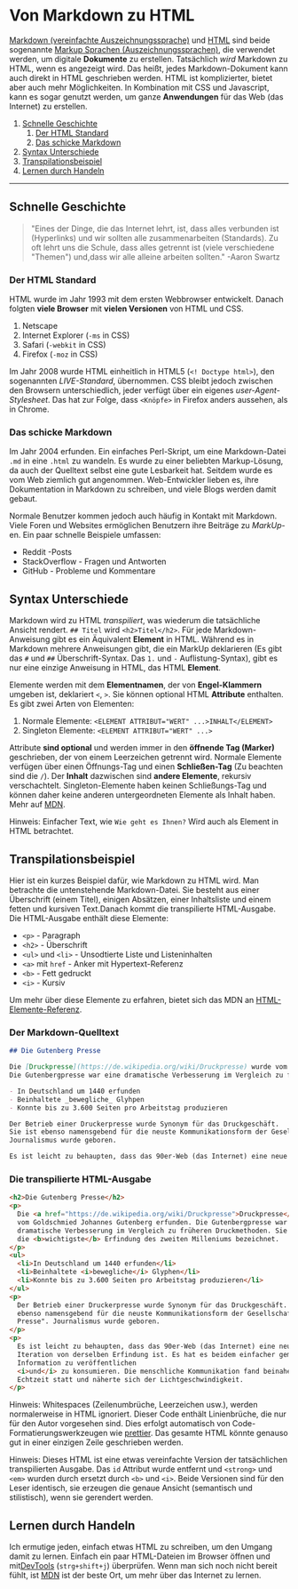 # Von Markdown zu HTML

[Markdown (vereinfachte Auszeichnungssprache)](https://commonmark.org/) und [HTML](https://developer.mozilla.org/de/docs/Web/HTML) sind beide sogenannte [Markup Sprachen (Auszeichnungssprachen)](https://de.wikipedia.org/wiki/Auszeichnungssprache), die verwendet werden, um digitale **Dokumente** zu erstellen. Tatsächlich _wird_ Markdown zu HTML, wenn es angezeigt wird. Das heißt, jedes Markdown-Dokument kann auch direkt in HTML geschrieben werden. HTML ist komplizierter, bietet aber auch mehr Möglichkeiten. In Kombination mit CSS und Javascript, kann es sogar genutzt werden, um ganze **Anwendungen** für das Web (das Internet) zu erstellen.

1. [Schnelle Geschichte](#schnelle-geschichte)
   1. [Der HTML Standard](#der-html-standard)
   2. [Das schicke Markdown](#das-schicke-markdown)
2. [Syntax Unterschiede](#syntax-unterschiede)
3. [Transpilationsbeispiel](#transpilationsbeispiel)
4. [Lernen durch Handeln](#lernen-durch-handeln)

---

## Schnelle Geschichte

> "Eines der Dinge, die das Internet lehrt, ist, dass alles verbunden ist (Hyperlinks) und wir sollten alle zusammenarbeiten (Standards). Zu oft lehrt uns die Schule, dass alles getrennt ist (viele verschiedene "Themen") und,dass wir alle alleine arbeiten sollten." -Aaron Swartz

### Der HTML Standard

HTML wurde im Jahr 1993 mit dem ersten Webbrowser entwickelt. Danach folgten **viele Browser** mit **vielen Versionen** von HTML und CSS.

1. Netscape
2. Internet Explorer (`-ms` in CSS)
3. Safari (`-webkit` in CSS)
4. Firefox (`-moz` in CSS)

Im Jahr 2008 wurde HTML einheitlich in HTML5 (`<! Doctype html>`), den sogenannten _LIVE-Standard_, übernommen.
CSS bleibt jedoch zwischen den Browsern unterschiedlich, jeder verfügt über ein eigenes _user-Agent-Stylesheet_.
Das hat zur Folge, dass `<Knöpfe>` in Firefox anders aussehen, als in Chrome.

### Das schicke Markdown

Im Jahr 2004 erfunden. Ein einfaches Perl-Skript, um eine Markdown-Datei `.md` in eine `.html` zu wandeln.
Es wurde zu einer beliebten Markup-Lösung, da auch der Quelltext selbst eine gute Lesbarkeit hat. Seitdem wurde es vom Web ziemlich gut angenommen. Web-Entwickler lieben es, ihre Dokumentation in Markdown zu schreiben, und viele Blogs werden damit gebaut.

Normale Benutzer kommen jedoch auch häufig in Kontakt mit Markdown. Viele Foren und Websites ermöglichen Benutzern ihre Beiträge zu _MarkUp_-en. Ein paar schnelle Beispiele umfassen:

- Reddit -Posts
- StackOverflow - Fragen und Antworten
- GitHub - Probleme und Kommentare

## Syntax Unterschiede

Markdown wird zu HTML _transpiliert_, was wiederum die tatsächliche Ansicht rendert. `## Titel` wird `<h2>Titel</h2>`. Für jede Markdown-Anweisung gibt es ein Äquivalent **Element** in HTML. Während es in Markdown mehrere Anweisungen gibt, die ein MarkUp deklarieren (Es gibt das `#` und `##` Überschrift-Syntax. Das `1.` und `-` Auflistung-Syntax), gibt es nur eine einzige Anweisung in HTML, das HTML **Element**.

Elemente werden mit dem **Elementnamen**, der von **Engel-Klammern** umgeben ist, deklariert `<`, `>`. Sie können optional HTML **Attribute** enthalten. Es gibt zwei Arten von Elementen:

1. Normale Elemente: `<ELEMENT ATTRIBUT="WERT" ...>INHALT</ELEMENT>`
2. Singleton Elemente: `<ELEMENT ATTRIBUT="WERT" ...>`

Attribute **sind optional** und werden immer in den **öffnende Tag (Marker)** geschrieben, der von einem Leerzeichen getrennt wird. Normale Elemente verfügen über einen Öffnungs-Tag und einen **Schließen-Tag** (Zu beachten sind die `/`). Der **Inhalt** dazwischen sind **andere Elemente**, rekursiv verschachtelt. Singleton-Elemente haben keinen Schließungs-Tag und können daher keine anderen untergeordneten Elemente als Inhalt haben. Mehr auf
[MDN](https://developer.mozilla.org/de/docs/Learn/Getting_started_with_the_web/HTML_basics).

Hinweis: Einfacher Text, wie `Wie geht es Ihnen?` Wird auch als Element in HTML betrachtet.

## Transpilationsbeispiel

Hier ist ein kurzes Beispiel dafür, wie Markdown zu HTML wird. Man betrachte die untenstehende Markdown-Datei. Sie besteht aus einer Überschrift (einem Titel), einigen Absätzen, einer Inhaltsliste und einem fetten und kursiven Text.Danach kommt die transpilierte HTML-Ausgabe. Die HTML-Ausgabe enthält diese Elemente:

- `<p>` - Paragraph
- `<h2>` - Überschrift
- `<ul>` und `<li>` - Unsodtierte Liste und Listeninhalten
- `<a>` mit `href` - Anker mit Hypertext-Referenz
- `<b>` - Fett gedruckt
- `<i>` - Kursiv

Um mehr über diese Elemente zu erfahren, bietet sich das MDN an [HTML-Elemente-Referenz](https://developer.mozilla.org/de/docs/Web/HTML/Element).

### Der Markdown-Quelltext

```md
## Die Gutenberg Presse

Die [Druckpresse](https://de.wikipedia.org/wiki/Druckpresse) wurde vom Goldschmied Johannes Gutenberg erfunden.
Die Gutenbergpresse war eine dramatische Verbesserung im Vergleich zu früheren Druckmethoden. Sie wird als die **wichtigste** Erfindung des zweiten Milleniums bezeichnet.

- In Deutschland um 1440 erfunden
- Beinhaltete _bewegliche_ Glyhpen
- Konnte bis zu 3.600 Seiten pro Arbeitstag produzieren

Der Betrieb einer Druckerpresse wurde Synonym für das Druckgeschäft.
Sie ist ebenso namensgebend für die neuste Kommunikationsform der Gesellschaft "Die Presse".
Journalismus wurde geboren.

Es ist leicht zu behaupten, dass das 90er-Web (das Internet) eine neue Iteration von derselben Erfindung ist. Es hat es beidem einfacher gemacht: Information zu veröffentlichen _und_ zu konsumieren. Die menschliche Kommunikation fand beinahe in Echtzeit statt und näherte sich der Lichtgeschwindigkeit.
```

### Die transpilierte HTML-Ausgabe

```html
<h2>Die Gutenberg Presse</h2>
<p>
  Die <a href="https://de.wikipedia.org/wiki/Druckpresse">Druckpresse</a> wurde
  vom Goldschmied Johannes Gutenberg erfunden. Die Gutenbergpresse war eine
  dramatische Verbesserung im Vergleich zu früheren Druckmethoden. Sie wird als
  die <b>wichtigste</b> Erfindung des zweiten Milleniums bezeichnet.
</p>
<ul>
  <li>In Deutschland um 1440 erfunden</li>
  <li>Beinhaltete <i>bewegliche</i> Glyphen</li>
  <li>Konnte bis zu 3.600 Seiten pro Arbeitstag produzieren</li>
</ul>
<p>
  Der Betrieb einer Druckerpresse wurde Synonym für das Druckgeschäft. Sie ist
  ebenso namensgebend für die neuste Kommunikationsform der Gesellschaft "Die
  Presse". Journalismus wurde geboren.
</p>
<p>
  Es ist leicht zu behaupten, dass das 90er-Web (das Internet) eine neue
  Iteration von derselben Erfindung ist. Es hat es beidem einfacher gemacht:
  Information zu veröffentlichen
  <i>und</i> zu konsumieren. Die menschliche Kommunikation fand beinahe in
  Echtzeit statt und näherte sich der Lichtgeschwindigkeit.
</p>
```

Hinweis: Whitespaces (Zeilenumbrüche, Leerzeichen usw.), werden normalerweise in HTML ignoriert. Dieser Code enthält Linienbrüche, die nur für den Autor vorgesehen sind. Dies erfolgt automatisch von Code-Formatierungswerkzeugen wie [prettier](https://prettier.io/). Das gesamte HTML könnte genauso gut in einer einzigen Zeile geschrieben werden.

Hinweis: Dieses HTML ist eine etwas vereinfachte Version der tatsächlichen transpilierten Ausgabe. Das `id` Attribut wurde entfernt und `<strong>` und `<em>` wurden durch ersetzt durch `<b>` und `<i>`. Beide Versionen sind für den Leser identisch, sie erzeugen die genaue Ansicht (semantisch und stilistisch), wenn sie gerendert werden.

## Lernen durch Handeln

Ich ermutige jeden, einfach etwas HTML zu schreiben, um den Umgang damit zu lernen. Einfach ein paar HTML-Dateien im Browser öffnen und mit[DevTools](https://developer.chrome.com/docs/devtools/) (`strg+shift+j`) überprüfen. Wenn man sich noch nicht bereit fühlt, ist [MDN](https://developer.mozilla.org/de/) ist der beste Ort, um mehr über das Internet zu lernen.
